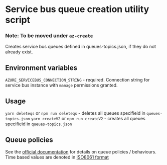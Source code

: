 # Service bus queue creation utility script

### Note: To be moved under `az-create`

Creates service bus queues defined in queues-topics.json, if they do not already exist.

## Environment variables

`AZURE_SERVICEBUS_CONNECTION_STRING` - required.  Connection string for service bus instance with `manage` permissions granted.

## Usage

`yarn deleteqs` or `npm run deleteqs` - deletes all queues specifieid in `queues-topics.json`
`yarn createV2` or `npm run createV2` - creates all queues specifieid in `queues-topics.json`

## Queue policies

See the [official documentation](https://azure.github.io/azure-sdk-for-node/azure-sb/latest/ServiceBusService.html#createQueueIfNotExists) for details on queue policies / behaviours.
Time based values are denoted in [ISO8061 format](https://www.digi.com/resources/documentation/digidocs/90001437-13/reference/r_iso_8601_duration_format.htm)

